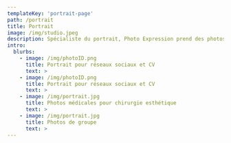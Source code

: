 ```yaml
---
templateKey: 'portrait-page'
path: /portrait
title: Portrait
image: /img/studio.jpeg
description: Spécialiste du portrait, Photo Expression prend des photos individuelles ou de groupe, retouchés pour CV et réseaux en adéquation avec votre profil.
intro:
  blurbs:
    - image: /img/photoID.png
      title: Portrait pour réseaux sociaux et CV
      text: >
    - image: /img/photoID.png
      title: Portrait pour réseaux sociaux et CV
      text: >
    - image: /img/portrait.jpg
      title: Photos médicales pour chirurgie esthétique
      text: >
    - image: /img/portrait.jpg
      title: Photos de groupe
      text: >
---
```


